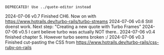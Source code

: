 


    DEPRECATED! Use ../quote-editor instead

2024-07-06 v0.7 Finished CH6. Now on with https://www.hotrails.dev/turbo-rails/turbo-streams
2024-07-06 v0.6 Still doenst work. Next step: "Creating a new quote with Turbo Frames"
2024-07-06 v0.5 I cant believe turbo was actually NOT there..
2024-07-06 v0.4 finished chapter 5. However turbo seems broken :/
2024-07-06 v0.3 Finished cut-pasting the CSS from https://www.hotrails.dev/turbo-rails/css-ruby-on-rails
